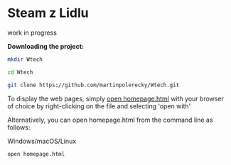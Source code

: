 # Steam z Lidlu
work in progress


**Downloading the project:**

```bash
mkdir Wtech

cd Wtech

git clone https://github.com/martinpolerecky/Wtech.git

```

To display the web pages, simply [open homepage.html](homepage.html) with your browser of choice by right-clicking on the file and selecting 'open with'

Alternatively, you can open homepage.html from the command line as follows:

Windows/macOS/Linux
```bash
open homepage.html
```
